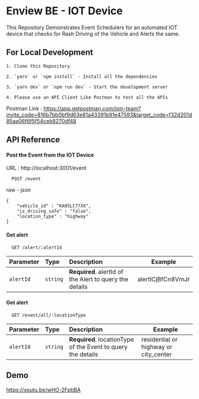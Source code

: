 
# Enview BE - IOT Device 

This Repository Demonstrates Event Schedulers for an automated IOT device that checks for Rash Driving of the Vehicle and Alerts the same.

## For Local Development

    1. Clone this Repository

    2. `yarn` or `npm install` - Install all the dependencies
    
    3. `yarn dev` or `npm run dev` - Start the development server

    4. Please use an API Client Like Postman to test all the APIs

Postman Link : 
  https://app.getpostman.com/join-team?invite_code=816b7bb0bf9d63e81a43391b91e47593&target_code=f32d201d85aa06f6f5f54ceb8270df48

  





## API Reference

#### Post the Event from the IOT Device

URL : http://localhost:3001/event

```http
  POST /event
```
raw - json 

    {
        "vehicle_id" : "KA05LC77XX",
        "is_driving_safe" : "false",
        "location_type" : "highway"
    }

#### Get alert

```http
  GET /alert/:alertId
```

| Parameter | Type     | Description                       | Example |
| :-------- | :------- | :-------------------------------- | ------ |
| `alertId`      | `string` | **Required**. alertId of the Alert to query the details | alertlCjBfCn8VmJr |

#### Get alert

```http
  GET /event/all/:locationType
```

| Parameter | Type     | Description                       |  Example |
| :-------- | :------- | :-------------------------------- | ------ |
| `alertId`      | `string` | **Required**. locationType of the Event to query the details | residential or highway or city_center |



## Demo

https://youtu.be/wHO-2FptjBA
